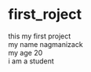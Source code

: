 # first_roject
this my first project 
<br/>
my name nagmanizack
<br/>
my age 20
<br/>
i am a student
